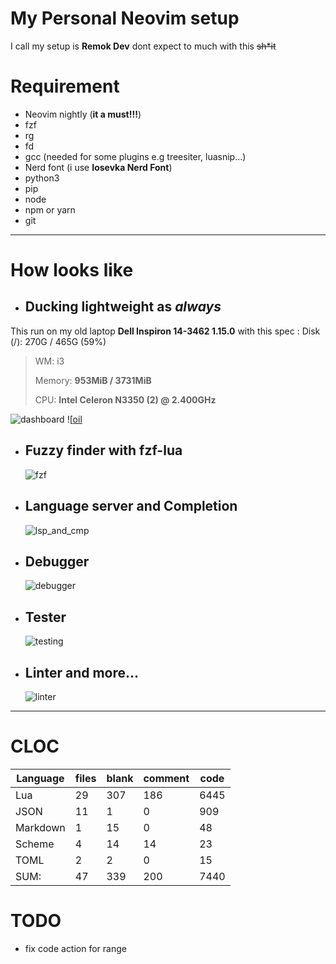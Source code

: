 # My Personal Neovim setup

I call my setup is **Remok Dev** dont expect to much with this ~~sh\*it~~

# Requirement

- Neovim nightly (**it a must!!!**)
- fzf
- rg
- fd
- gcc (needed for some plugins e.g treesiter, luasnip...)
- Nerd font (i use **Iosevka Nerd Font**)
- python3
- pip
- node
- npm or yarn
- git

---

# How looks like

- ## **Ducking lightweight as _always_**

This run on my old laptop **Dell Inspiron 14-3462 1.15.0** with this spec :
Disk (/): 270G / 465G (59%)

> WM: i3
>
> Memory: **953MiB / 3731MiB**
>
> CPU: **Intel Celeron N3350 (2) @ 2.400GHz**

![dashboard](https://github.com/lilwigy/nvim/assets/156510600/268867b6-24d1-43ea-8e38-19bc357be0e4)
![[oil](https://github.com/lilwigy/nvim/assets/156510600/e1d54054-eaf7-4a60-87fd-3f9bd093ea57)

- ## Fuzzy finder with fzf-lua
  ![fzf](https://github.com/lilwigy/nvim/assets/156510600/89959324-a41b-4a65-aeff-2ef56ebe62bf)
- ## Language server and Completion
  ![lsp_and_cmp](https://github.com/lilwigy/nvim/assets/156510600/de034837-78d5-471f-b107-e478e1e5b8dc)
- ## Debugger
  ![debugger](https://github.com/lilwigy/nvim/assets/156510600/0f614d62-b777-4645-862a-9ea200fbfdb1)
- ## Tester
  ![testing](https://github.com/lilwigy/nvim/assets/156510600/eccbea75-4c91-4480-9626-5e173a2c774a)
- ## Linter and more...
  ![linter](https://github.com/lilwigy/nvim/assets/156510600/f3a06373-dcdb-4a1d-9e5c-b20853f78285)

---

# CLOC

| Language | files | blank | comment | code |
| -------- | ----- | ----- | ------- | ---- |
| Lua      | 29    | 307   | 186     | 6445 |
| JSON     | 11    | 1     | 0       | 909  |
| Markdown | 1     | 15    | 0       | 48   |
| Scheme   | 4     | 14    | 14      | 23   |
| TOML     | 2     | 2     | 0       | 15   |
| SUM:     | 47    | 339   | 200     | 7440 |

# TODO

- fix code action for range

